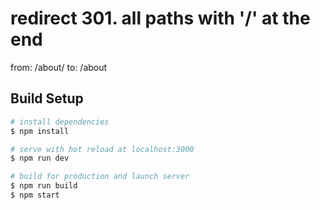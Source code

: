 # redirect 301. all paths with '/' at the end

from: /about/  to: /about

## Build Setup

``` bash
# install dependencies
$ npm install

# serve with hot reload at localhost:3000
$ npm run dev

# build for production and launch server
$ npm run build
$ npm start
```
